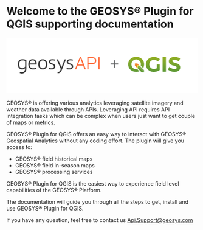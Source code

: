 # Welcome to the GEOSYS® Plugin for QGIS supporting documentation

![logo](https://raw.githubusercontent.com/GEOSYS/qgis-plugin-doc/master/Assets/Images/QGIS_Plugin.png)

GEOSYS® is offering various analytics leveraging satellite imagery and weather data available through APIs. Leveraging API requires API integration tasks which can be complex when users just want to get couple of maps or metrics. 

GEOSYS® Plugin for QGIS offers an easy way to interact with GEOSYS® Geospatial Analytics without any coding effort. The plugin will give you access to: 

- GEOSYS® field historical maps
- GEOSYS® field in-season maps
- GEOSYS® processing services 

GEOSYS® Plugin for QGIS is the easiest way to experience field level capabilities of the GEOSYS® Platform.

The documentation will guide you through all the steps to get, install and use GEOSYS® Plugin for QGIS. 

If you have any question, feel free to contact us [Api.Support@geosys.com](url)  